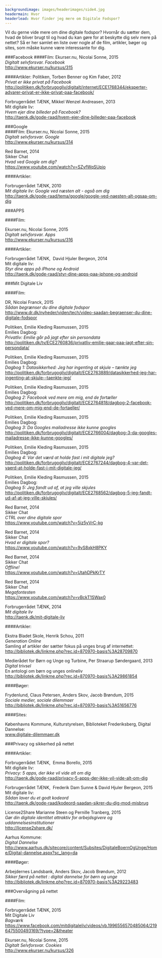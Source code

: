 ```yaml
---
backgroundimage: images/headerimages/side4.jpg
headermain: Hvor
headerlead: Hvor finder jeg mere om Digitale Fodspor?
---
```

Vil du gerne vide mere om dine digitale fodspor? Hvornår du sætter dem, hvad de bliver brugt til og hvad du
kan gøre for at beskytte dig selv mere på nettet? Så er her samlet en liste over nogle af de film, artikler,
bøger og sites, som måske kunne være interessante for dig.


###Facebook
####Film:
Ekurser.nu, Nicolai Sonne, 2015 <br>
*Digitalt selvforsvar. Facebook* <br>
<a href="http://www.ekurser.nu/kursus/315" target="_blank">http://www.ekurser.nu/kursus/315</a>
<br>

####Artikler:
Politiken, Torben Benner og Kim Faber, 2012 <br>
*Privat er ikke privat på Facebook* <br>
<a href="http://politiken.dk/forbrugogliv/digitalt/internet/ECE1768344/eksperter-advarer-privat-er-ikke-privat-paa-facebook/" target="_blank">http://politiken.dk/forbrugogliv/digitalt/internet/ECE1768344/eksperter-advarer-privat-er-ikke-privat-paa-facebook/</a>
<br>

Forbrugerrådet TÆNK, Mikkel Wenzel Andreasen, 2013<br>
Mit digitale liv:<br>
*Hvem ejer dine billeder på Facebook?*<br>
<a href="http://taenk.dk/gode-raad/hvem-ejer-dine-billeder-paa-facebook" target="_blank">http://taenk.dk/gode-raad/hvem-ejer-dine-billeder-paa-facebook</a>
<br>

###Google <br>
####Film:
Ekurser.nu, Nicolai Sonne, 2015<br>
*Digitalt selvforsvar. Google*<br>
<a href="http://www.ekurser.nu/kursus/314" target="_blank">http://www.ekurser.nu/kursus/314</a>
<br>

Red Barnet, 2014<br>
Sikker Chat<br>
*Hvad ved Google om dig?*<br>
<a href="https://www.youtube.com/watch?v=SZyfWqSUpio" target="_blank">https://www.youtube.com/watch?v=SZyfWqSUpio</a>
<br>

####Artikler:

Forbrugerrådet TÆNK, 2010<br>
*Mit digitale liv: Google ved næsten alt - også om dig*<br>
<a href="http://taenk.dk/gode-raad/tema/google/google-ved-naesten-alt-ogsaa-om-dig" target="_blank">http://taenk.dk/gode-raad/tema/google/google-ved-naesten-alt-ogsaa-om-dig</a>
<br>

###APPS

####Film:

Ekurser.nu, Nicolai Sonne, 2015<br>
*Digitalt selvforsvar. Apps*<br>
<a href="http://www.ekurser.nu/kursus/316" target="_blank">http://www.ekurser.nu/kursus/316</a>
<br>

####Artikler:

Forbrugerrådet TÆNK,  David Hjuler Bergeon, 2014<br>
Mit digitale liv:<br>
*Styr dine apps på iPhone og Android*<br>
<a href="http://taenk.dk/gode-raad/styr-dine-apps-paa-iphone-og-android" target="_blank">http://taenk.dk/gode-raad/styr-dine-apps-paa-iphone-og-android</a>
<br>

###Mit Digitale Liv

####Film:

DR, Nicolai Franck, 2015<br>
*Sådan begrænser du dine digitale fodspor*<br>
<a href="http://www.dr.dk/nyheder/viden/tech/video-saadan-begraenser-du-dine-digitale-fodspor" target="_blank">http://www.dr.dk/nyheder/viden/tech/video-saadan-begraenser-du-dine-digitale-fodspor</a>
<br>

Politiken, Emilie Kleding Rasmussen, 2015<br>
Emilies Dagbog:<br>
*Privatliv: Emilie går på jagt efter sin persondata*<br>
<a href="http://politiken.dk/tv/ECE2760836/privatliv-emilie-gaar-paa-jagt-efter-sin-persondata/" target="_blank">http://politiken.dk/tv/ECE2760836/privatliv-emilie-gaar-paa-jagt-efter-sin-persondata/</a>
<br>

Politiken, Emilie Kleding Rasmussen, 2015<br>
Emilies Dagbog:<br>
*Dagbog 1: Datasikkerhed: Jeg har ingenting at skjule – tænkte jeg*<br>
<a href="http://politiken.dk/forbrugogliv/digitalt/ECE2763889/datasikkerhed-jeg-har-ingenting-at-skjule--taenkte-jeg/" target="_blank">http://politiken.dk/forbrugogliv/digitalt/ECE2763889/datasikkerhed-jeg-har-ingenting-at-skjule--taenkte-jeg/</a>
<br>

Politiken, Emilie Kleding Rasmussen, 2015<br>
Emilies Dagbog:<br>
*Dagbog 2: Facebook ved mere om mig, end de fortæller*<br>
<a href="http://politiken.dk/forbrugogliv/digitalt/ECE2764818/dagbog-2-facebook-ved-mere-om-mig-end-de-fortaeller/" target="_blank">http://politiken.dk/forbrugogliv/digitalt/ECE2764818/dagbog-2-facebook-ved-mere-om-mig-end-de-fortaeller/</a>
<br>

Politiken, Emilie Kleding Rasmussen, 2015<br>
Emilies Dagbog:<br>
*Dagbog 3: Da Googles mailadresse ikke kunne googles*<br>
<a href="http://politiken.dk/forbrugogliv/digitalt/ECE2766004/dagbog-3-da-googles-mailadresse-ikke-kunne-googles/" target="_blank">http://politiken.dk/forbrugogliv/digitalt/ECE2766004/dagbog-3-da-googles-mailadresse-ikke-kunne-googles/</a>
<br>

Politiken, Emilie Kleding Rasmussen, 2015<br>
Emilies Dagbog:<br>
*Dagbog 4: Var det værd at holde fast i mit digitale jeg?*<br>
<a href="http://politiken.dk/forbrugogliv/digitalt/ECE2767244/dagbog-4-var-det-vaerd-at-holde-fast-i-mit-digitale-jeg/" target="_blank">http://politiken.dk/forbrugogliv/digitalt/ECE2767244/dagbog-4-var-det-vaerd-at-holde-fast-i-mit-digitale-jeg/</a>
<br>

Politiken, Emilie Kleding Rasmussen, 2015<br>
Emilies Dagbog:<br>
*Dagbog 5: Jeg fandt ud af, at jeg ville skjules*<br>
<a href="http://politiken.dk/forbrugogliv/digitalt/ECE2768562/dagbog-5-jeg-fandt-ud-af-at-jeg-ville-skjules/" target="_blank">http://politiken.dk/forbrugogliv/digitalt/ECE2768562/dagbog-5-jeg-fandt-ud-af-at-jeg-ville-skjules/</a>
<br>

Red Barnet, 2014<br>
Sikker Chat<br>
*CTRL over dine digitale spor*<br>
<a href="https://www.youtube.com/watch?v=5iz5yVrC-kg" target="_blank">https://www.youtube.com/watch?v=5iz5yVrC-kg</a>
<br>

Red Barnet, 2014<br>
Sikker Chat<br>
*Hvad er digitale spor?*<br>
<a href="https://www.youtube.com/watch?v=9vS8xkH8PKY" target="_blank">https://www.youtube.com/watch?v=9vS8xkH8PKY</a>
<br>

Red Barnet, 2014<br>
Sikker Chat<br>
*Offline!*<br>
<a href="https://www.youtube.com/watch?v=UtahDPkKrTY" target="_blank">https://www.youtube.com/watch?v=UtahDPkKrTY</a>
<br>

Red Barnet, 2014<br>
Sikker Chat<br>
*Megafontesten*<br>
<a href="https://www.youtube.com/watch?v=vBckT1SWax0" target="_blank">https://www.youtube.com/watch?v=vBckT1SWax0</a>
<br>

Forbrugerrådet TÆNK, 2014<br>
*Mit digitale liv*<br>
<a href="http://taenk.dk/mit-digitale-liv" target="_blank">http://taenk.dk/mit-digitale-liv</a>
<br>

####Artikler:

Ekstra Bladet Skole, Henrik Schou, 2011<br>
*Generation Online*<br>
Samling af artikler der sætter fokus på unges brug af internettet:<br>
<a href="http://bibliotek.dk/linkme.php?rec.id=870970-basis%3A28709870" target="_blank">http://bibliotek.dk/linkme.php?rec.id=870970-basis%3A28709870</a>
<br>

Medierådet for Børn og Unge og Turbine, Per Straarup Søndergaard, 2013<br>
*Digital trivsel*<br>
En antologi om børn og unges onlineliv  <br>
<a href="http://bibliotek.dk/linkme.php?rec.id=870970-basis%3A29861854" target="_blank">http://bibliotek.dk/linkme.php?rec.id=870970-basis%3A29861854</a>
<br>

####Bøger:

Frydenlund, Claus Petersen, Anders Skov, Jacob Brøndum, 2015 <br>
*Sociale medier, sociale dilemmaer* <br>
<a href="http://bibliotek.dk/linkme.php?rec.id=870970-basis%3A51656776" target="_blank">http://bibliotek.dk/linkme.php?rec.id=870970-basis%3A51656776</a>
<br>

####Sites:

Københavns Kommune, Kulturstyrelsen, Biblioteket Frederiksberg, Digital Dannelse:<br>
<a href="www.digitale-dilemmaer.dk" target="_blank">www.digitale-dilemmaer.dk</a>
<br>

###Privacy og sikkerhed på nettet

####Artikler:

Forbrugerrådet TÆNK,  Emma Borello, 2015 <br>
Mit digitale liv: <br>
*Privacy: 5 apps, der ikke vil vide alt om dig* <br>
<a href="http://taenk.dk/gode-raad/privacy-5-apps-der-ikke-vil-vide-alt-om-dig" target="_blank">http://taenk.dk/gode-raad/privacy-5-apps-der-ikke-vil-vide-alt-om-dig</a>
<br>

Forbrugerrådet TÆNK,  Frederik Dam Sunne & David Hjuler Bergeon, 2015 <br>
 Mit digitale liv:<br>
*Sådan laver du et godt kodeord* <br>
<a href="http://taenk.dk/gode-raad/kodeord-saadan-sikrer-du-dig-mod-misbrug" target="_blank">http://taenk.dk/gode-raad/kodeord-saadan-sikrer-du-dig-mod-misbrug</a>
<br>

License2Share Marianne Steen og Pernille Tranberg, 2015<br>
*Gør din digitale identitet attraktiv for arbejdsgivere og uddannelsesinstitutioner*<br>
<a href="http://license2share.dk/" target="_blank">http://license2share.dk/</a>
<br>

Aarhus Kommune: <br>
*Digital Dannelse* <br>
<a href="http://www.aarhus.dk/sitecore/content/Subsites/DigitaleBoernOgUnge/Home/Digital-dannelse.aspx?sc_lang=da" target="_blank">http://www.aarhus.dk/sitecore/content/Subsites/DigitaleBoernOgUnge/Home/Digital-dannelse.aspx?sc_lang=da</a>
<br>

####Bøger:

Arbejdernes Landsbank,  Anders Skov, Jacob Brøndum, 2012 <br>
*Sikker færd på nettet : digital dannelse for børn og unge* <br>
<a href="http://bibliotek.dk/linkme.php?rec.id=870970-basis%3A29223483" target="_blank">http://bibliotek.dk/linkme.php?rec.id=870970-basis%3A29223483</a>
<br>

###Overvågning på nettet

####Film:

Forbrugerrådet TÆNK, 2015 <br>
Mit Digitale Liv <br>
*Bagværk* <br>
<a href="https://www.facebook.com/mitdigitaleliv/videos/vb.1996556570485064/2196475500493169/?type=2&theater" target="_blank">https://www.facebook.com/mitdigitaleliv/videos/vb.1996556570485064/2196475500493169/?type=2&theater</a>
<br>

Ekurser.nu, Nicolai Sonne, 2015<br>
*Digitalt Selvforsvar. Cookies*<br>
<a href="http://www.ekurser.nu/kursus/326" target="_blank">http://www.ekurser.nu/kursus/326</a>
<br>
